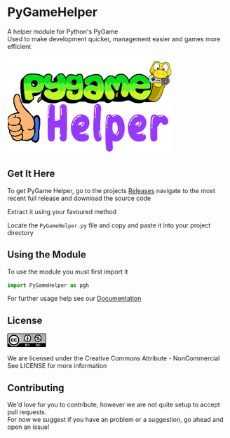 # PyGameHelper
A helper module for Python's PyGame  
Used to make development quicker, management easier and games more efficient

![PyGame Helper](resources/icon/pygame.png)

## Get It Here  
To get PyGame Helper, go to the projects  [Releases](https://github.com/LordFarquhar/pygamehelper/releases/) navigate to the most recent full release and download the source code  
  
Extract it using your favoured method  
  
Locate the `PyGameHelper.py` file and copy and paste it into your project directory  

## Using the Module  
  
To use the module you must first import it  
  
```python
import PyGameHelper as pgh
```

For further usage help see our [Documentation](documentation/contents.md)

## License  
![Creative Commons Attribute - NonCommercial](resources/license/licenseImage.png)

We are licensed under the Creative Commons Attribute - NonCommercial 
See LICENSE for more information

## Contributing

We'd love for you to contribute, however we are not quite setup to accept pull requests.  
For now we suggest if you have an problem or a suggestion, go ahead and open an issue!